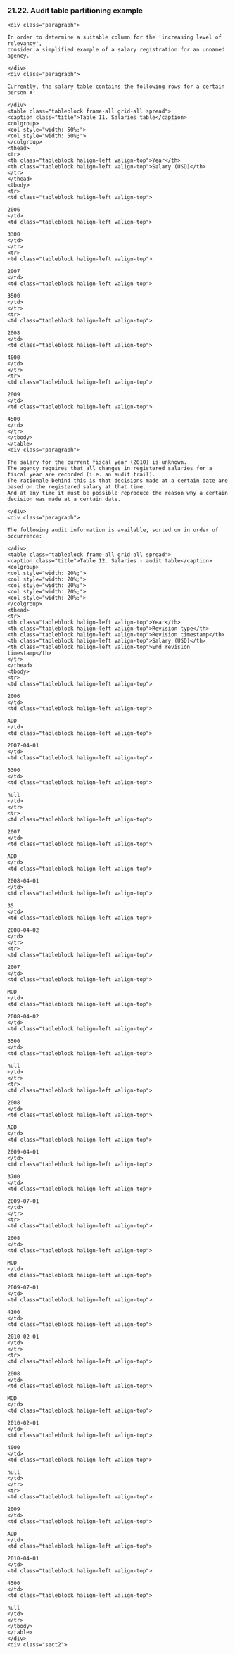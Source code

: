  ### 21.22. Audit table partitioning example

    <div class="paragraph">

    In order to determine a suitable column for the 'increasing level of relevancy',
    consider a simplified example of a salary registration for an unnamed agency.

    </div>
    <div class="paragraph">

    Currently, the salary table contains the following rows for a certain person X:

    </div>
    <table class="tableblock frame-all grid-all spread">
    <caption class="title">Table 11. Salaries table</caption>
    <colgroup>
    <col style="width: 50%;">
    <col style="width: 50%;">
    </colgroup>
    <thead>
    <tr>
    <th class="tableblock halign-left valign-top">Year</th>
    <th class="tableblock halign-left valign-top">Salary (USD)</th>
    </tr>
    </thead>
    <tbody>
    <tr>
    <td class="tableblock halign-left valign-top">

    2006
    </td>
    <td class="tableblock halign-left valign-top">

    3300
    </td>
    </tr>
    <tr>
    <td class="tableblock halign-left valign-top">

    2007
    </td>
    <td class="tableblock halign-left valign-top">

    3500
    </td>
    </tr>
    <tr>
    <td class="tableblock halign-left valign-top">

    2008
    </td>
    <td class="tableblock halign-left valign-top">

    4000
    </td>
    </tr>
    <tr>
    <td class="tableblock halign-left valign-top">

    2009
    </td>
    <td class="tableblock halign-left valign-top">

    4500
    </td>
    </tr>
    </tbody>
    </table>
    <div class="paragraph">

    The salary for the current fiscal year (2010) is unknown.
    The agency requires that all changes in registered salaries for a fiscal year are recorded (i.e. an audit trail).
    The rationale behind this is that decisions made at a certain date are based on the registered salary at that time.
    And at any time it must be possible reproduce the reason why a certain decision was made at a certain date.

    </div>
    <div class="paragraph">

    The following audit information is available, sorted on in order of occurrence:

    </div>
    <table class="tableblock frame-all grid-all spread">
    <caption class="title">Table 12. Salaries - audit table</caption>
    <colgroup>
    <col style="width: 20%;">
    <col style="width: 20%;">
    <col style="width: 20%;">
    <col style="width: 20%;">
    <col style="width: 20%;">
    </colgroup>
    <thead>
    <tr>
    <th class="tableblock halign-left valign-top">Year</th>
    <th class="tableblock halign-left valign-top">Revision type</th>
    <th class="tableblock halign-left valign-top">Revision timestamp</th>
    <th class="tableblock halign-left valign-top">Salary (USD)</th>
    <th class="tableblock halign-left valign-top">End revision timestamp</th>
    </tr>
    </thead>
    <tbody>
    <tr>
    <td class="tableblock halign-left valign-top">

    2006
    </td>
    <td class="tableblock halign-left valign-top">

    ADD
    </td>
    <td class="tableblock halign-left valign-top">

    2007-04-01
    </td>
    <td class="tableblock halign-left valign-top">

    3300
    </td>
    <td class="tableblock halign-left valign-top">

    null
    </td>
    </tr>
    <tr>
    <td class="tableblock halign-left valign-top">

    2007
    </td>
    <td class="tableblock halign-left valign-top">

    ADD
    </td>
    <td class="tableblock halign-left valign-top">

    2008-04-01
    </td>
    <td class="tableblock halign-left valign-top">

    35
    </td>
    <td class="tableblock halign-left valign-top">

    2008-04-02
    </td>
    </tr>
    <tr>
    <td class="tableblock halign-left valign-top">

    2007
    </td>
    <td class="tableblock halign-left valign-top">

    MOD
    </td>
    <td class="tableblock halign-left valign-top">

    2008-04-02
    </td>
    <td class="tableblock halign-left valign-top">

    3500
    </td>
    <td class="tableblock halign-left valign-top">

    null
    </td>
    </tr>
    <tr>
    <td class="tableblock halign-left valign-top">

    2008
    </td>
    <td class="tableblock halign-left valign-top">

    ADD
    </td>
    <td class="tableblock halign-left valign-top">

    2009-04-01
    </td>
    <td class="tableblock halign-left valign-top">

    3700
    </td>
    <td class="tableblock halign-left valign-top">

    2009-07-01
    </td>
    </tr>
    <tr>
    <td class="tableblock halign-left valign-top">

    2008
    </td>
    <td class="tableblock halign-left valign-top">

    MOD
    </td>
    <td class="tableblock halign-left valign-top">

    2009-07-01
    </td>
    <td class="tableblock halign-left valign-top">

    4100
    </td>
    <td class="tableblock halign-left valign-top">

    2010-02-01
    </td>
    </tr>
    <tr>
    <td class="tableblock halign-left valign-top">

    2008
    </td>
    <td class="tableblock halign-left valign-top">

    MOD
    </td>
    <td class="tableblock halign-left valign-top">

    2010-02-01
    </td>
    <td class="tableblock halign-left valign-top">

    4000
    </td>
    <td class="tableblock halign-left valign-top">

    null
    </td>
    </tr>
    <tr>
    <td class="tableblock halign-left valign-top">

    2009
    </td>
    <td class="tableblock halign-left valign-top">

    ADD
    </td>
    <td class="tableblock halign-left valign-top">

    2010-04-01
    </td>
    <td class="tableblock halign-left valign-top">

    4500
    </td>
    <td class="tableblock halign-left valign-top">

    null
    </td>
    </tr>
    </tbody>
    </table>
    </div>
    <div class="sect2">
